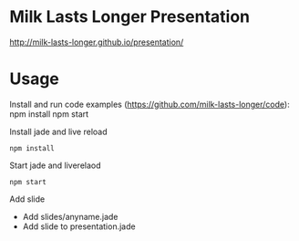 # Milk Lasts Longer Presentation

http://milk-lasts-longer.github.io/presentation/

# Usage
Install and run code examples (https://github.com/milk-lasts-longer/code):
  npm install
  npm start  

Install jade and live reload

	npm install

Start jade and liverelaod

    npm start

Add slide

* Add slides/anyname.jade
* Add slide to presentation.jade
